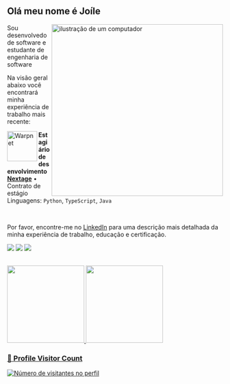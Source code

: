 ## Olá meu nome é Joíle

<img src="https://raw.githubusercontent.com/MicaelliMedeiros/micaellimedeiros/master/image/computer-illustration.png" alt="ilustração de um computador" min-width="400px" max-width="400px" width="400px" align="right">

Sou desenvolvedo de software e estudante de engenharia de software 

Na visão geral abaixo você encontrará minha experiência de trabalho mais recente:

[<img align="left" height="70px" width="70px" alt="Warpnet" src="https://media.licdn.com/dms/image/D4D0BAQH4m2dPhFdWxA/company-logo_200_200/0/1702340573445/nextage_agile_development_logo?e=2147483647&v=beta&t=kY5h1dq82z0B-2XMrYb5k1wGfTsv5-LOVQ81nzrqt6w"/>](https://nextage.com.br/)


**Estagiário de desenvolvimento** \
[**Nextage**](https://nextage.com.br/) • Contrato de estágio \
Linguagens: `Python`, `TypeScript`, `Java`

<br/>

Por favor, encontre-me no [LinkedIn](https://www.linkedin.com/in/jo%C3%ADle-j%C3%BAnior-36607b1b7/) para uma descrição mais detalhada da minha experiência de trabalho, educação e certificação.

<p align="left">
  <a href="https://instagram.com/joile_jr" target="_blank"><img src="https://img.shields.io/badge/-Gmail-FF0000?style=flat-square&labelColor=FF0000&logo=gmail&logoColor=white&link=LINK-DO-SEU-GMAI" target="_blank"></a> 
  <a href = "mailto:joilejunior2@gmail.com"><img src="https://img.shields.io/badge/-Linkedin-0e76a8?style=flat-square&logo=Linkedin&logoColor=white&link=LINK-DO-SEU-LINKEDIN" target="_blank"></a>
  <a href="https://www.linkedin.com/in/jo%C3%ADle-j%C3%BAnior-36607b1b7/" target="_blank"><img src="https://img.shields.io/badge/-Instagram-DF0174?style=flat-square&labelColor=DF0174&logo=instagram&logoColor=white&link=LINK-DO-SEU-INSTAGRAM" target="_blank"></a> 
</p>

<br/>

<div>
  <a href="https://github.com/JoileJr">
  <img height="180em" src="https://github-readme-stats.vercel.app/api?username=JoileJr&show_icons=true&theme=github_dark&include_all_commits=true&count_private=true"/>
  <img height="180em" src="https://github-readme-stats.vercel.app/api/top-langs/?username=JoileJr&layout=compact&langs_count=7&theme=github_dark"/>
</div>

<div align="left">
  <h3><b>📍 Profile Visitor Count</b></h3>
</div>

<p align="left">
  <img
    src="https://profile-counter.glitch.me/JoileJr/count.svg"
    alt="Número de visitantes no perfil"
  />
</p>

